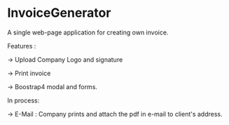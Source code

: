 # InvoiceGenerator
A single web-page application for creating own invoice. 

Features :

 -> Upload Company Logo and signature
 
 -> Print invoice
 
 -> Boostrap4 modal and forms.
 
 
 
In process:

  -> E-Mail : Company prints and attach the pdf in e-mail to client's  address.

